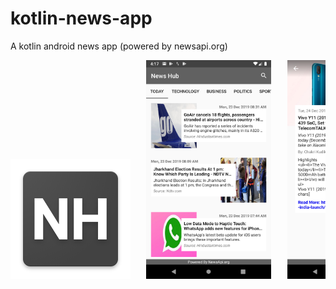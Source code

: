 # kotlin-news-app
A kotlin android news app (powered by newsapi.org)


<pre>
<img src="app/src/main/res/mipmap-xxxhdpi/ic_launcher.png" alt="News Hub logo" title="logo" width="192" height="192" />   <img src="snapshots/listing.png" alt="News Hub listing" title="A cute kitten" width="200" height="350" />   <img src="snapshots/details.png" alt="News Hub details"
	title="A cute kitten" width="200" height="350" />
</pre>